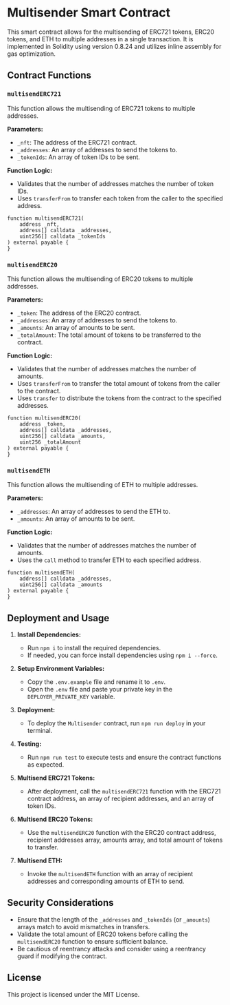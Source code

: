 
# Multisender Smart Contract

This smart contract allows for the multisending of ERC721 tokens, ERC20 tokens, and ETH to multiple addresses in a single transaction. It is implemented in Solidity using version 0.8.24 and utilizes inline assembly for gas optimization.

## Contract Functions

### `multisendERC721`

This function allows the multisending of ERC721 tokens to multiple addresses.

**Parameters:**
- `_nft`: The address of the ERC721 contract.
- `_addresses`: An array of addresses to send the tokens to.
- `_tokenIds`: An array of token IDs to be sent.

**Function Logic:**
- Validates that the number of addresses matches the number of token IDs.
- Uses `transferFrom` to transfer each token from the caller to the specified address.

```solidity
function multisendERC721(
    address _nft,
    address[] calldata _addresses,
    uint256[] calldata _tokenIds
) external payable {
}
```

### `multisendERC20`

This function allows the multisending of ERC20 tokens to multiple addresses.

**Parameters:**
- `_token`: The address of the ERC20 contract.
- `_addresses`: An array of addresses to send the tokens to.
- `_amounts`: An array of amounts to be sent.
- `_totalAmount`: The total amount of tokens to be transferred to the contract.

**Function Logic:**
- Validates that the number of addresses matches the number of amounts.
- Uses `transferFrom` to transfer the total amount of tokens from the caller to the contract.
- Uses `transfer` to distribute the tokens from the contract to the specified addresses.

```solidity
function multisendERC20(
    address _token,
    address[] calldata _addresses,
    uint256[] calldata _amounts,
    uint256 _totalAmount
) external payable {
}
```

### `multisendETH`

This function allows the multisending of ETH to multiple addresses.

**Parameters:**
- `_addresses`: An array of addresses to send the ETH to.
- `_amounts`: An array of amounts to be sent.

**Function Logic:**
- Validates that the number of addresses matches the number of amounts.
- Uses the `call` method to transfer ETH to each specified address.

```solidity
function multisendETH(
    address[] calldata _addresses,
    uint256[] calldata _amounts
) external payable {
}
```

## Deployment and Usage

1. **Install Dependencies:**
   - Run `npm i` to install the required dependencies.
   - If needed, you can force install dependencies using `npm i --force`.

2. **Setup Environment Variables:**
   - Copy the `.env.example` file and rename it to `.env`.
   - Open the `.env` file and paste your private key in the `DEPLOYER_PRIVATE_KEY` variable.

3. **Deployment:**
   - To deploy the `Multisender` contract, run `npm run deploy` in your terminal.

4. **Testing:**
   - Run `npm run test` to execute tests and ensure the contract functions as expected.

5. **Multisend ERC721 Tokens:**
   - After deployment, call the `multisendERC721` function with the ERC721 contract address, an array of recipient addresses, and an array of token IDs.

6. **Multisend ERC20 Tokens:**
   - Use the `multisendERC20` function with the ERC20 contract address, recipient addresses array, amounts array, and total amount of tokens to transfer.

7. **Multisend ETH:**
   - Invoke the `multisendETH` function with an array of recipient addresses and corresponding amounts of ETH to send.


## Security Considerations

- Ensure that the length of the `_addresses` and `_tokenIds` (or `_amounts`) arrays match to avoid mismatches in transfers.
- Validate the total amount of ERC20 tokens before calling the `multisendERC20` function to ensure sufficient balance.
- Be cautious of reentrancy attacks and consider using a reentrancy guard if modifying the contract.

## License
This project is licensed under the MIT License.

